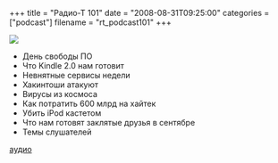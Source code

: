 +++
title = "Радио-Т 101"
date = "2008-08-31T09:25:00"
categories = ["podcast"]
filename = "rt_podcast101"
+++

![](https://radio-t.com/images/radio-t/rt101.jpg)


- День свободы ПО
- Что Kindle 2.0 нам готовит
- Невнятные сервисы недели
- Хакинтоши атакуют
- Вирусы из космоса
- Как потратить 600 млрд на хайтек
- Убить iPod кастетом
- Что нам готовят заклятые друзья в сентябре
- Темы слушателей

[аудио](http://cdn.radio-t.com/rt_podcast101.mp3)
<audio src="http://cdn.radio-t.com/rt_podcast101.mp3" preload="none"></audio>
